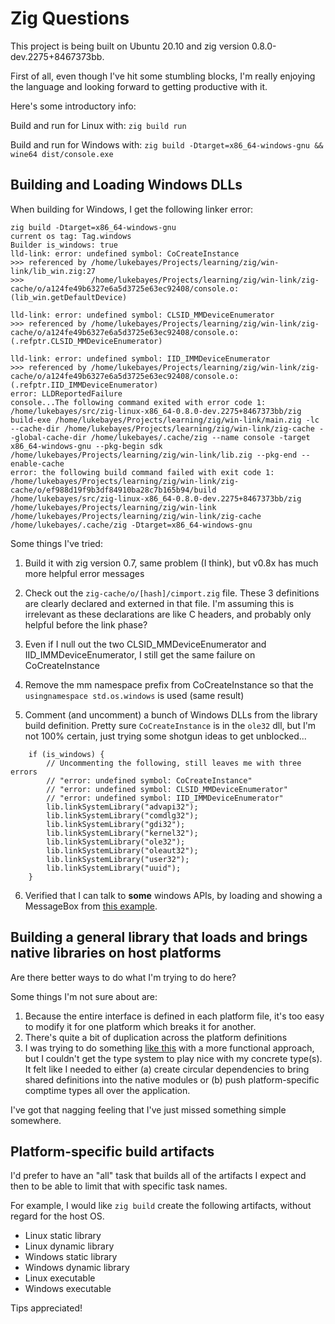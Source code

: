 # Zig Questions
This project is being built on Ubuntu 20.10 and zig version 0.8.0-dev.2275+8467373bb.

First of all, even though I've hit some stumbling blocks, I'm really enjoying the language and looking forward to getting productive with it.

Here's some introductory info:

Build and run for Linux with: `zig build run`

Build and run for Windows with: `zig build -Dtarget=x86_64-windows-gnu && wine64 dist/console.exe`

## Building and Loading Windows DLLs

When building for Windows, I get the following linker error:
```zig
zig build -Dtarget=x86_64-windows-gnu
current os tag: Tag.windows
Builder is_windows: true
lld-link: error: undefined symbol: CoCreateInstance
>>> referenced by /home/lukebayes/Projects/learning/zig/win-link/lib_win.zig:27
>>>               /home/lukebayes/Projects/learning/zig/win-link/zig-cache/o/a124fe49b6327e6a5d3725e63ec92408/console.o:(lib_win.getDefaultDevice)

lld-link: error: undefined symbol: CLSID_MMDeviceEnumerator
>>> referenced by /home/lukebayes/Projects/learning/zig/win-link/zig-cache/o/a124fe49b6327e6a5d3725e63ec92408/console.o:(.refptr.CLSID_MMDeviceEnumerator)

lld-link: error: undefined symbol: IID_IMMDeviceEnumerator
>>> referenced by /home/lukebayes/Projects/learning/zig/win-link/zig-cache/o/a124fe49b6327e6a5d3725e63ec92408/console.o:(.refptr.IID_IMMDeviceEnumerator)
error: LLDReportedFailure
console...The following command exited with error code 1:
/home/lukebayes/src/zig-linux-x86_64-0.8.0-dev.2275+8467373bb/zig build-exe /home/lukebayes/Projects/learning/zig/win-link/main.zig -lc --cache-dir /home/lukebayes/Projects/learning/zig/win-link/zig-cache --global-cache-dir /home/lukebayes/.cache/zig --name console -target x86_64-windows-gnu --pkg-begin sdk /home/lukebayes/Projects/learning/zig/win-link/lib.zig --pkg-end --enable-cache 
error: the following build command failed with exit code 1:
/home/lukebayes/Projects/learning/zig/win-link/zig-cache/o/ef988d19f9b3df84910ba28c7b165b94/build /home/lukebayes/src/zig-linux-x86_64-0.8.0-dev.2275+8467373bb/zig /home/lukebayes/Projects/learning/zig/win-link /home/lukebayes/Projects/learning/zig/win-link/zig-cache /home/lukebayes/.cache/zig -Dtarget=x86_64-windows-gnu
```

Some things I've tried:

1) Build it with zig version 0.7, same problem (I think), but v0.8x has much more helpful error messages

2) Check out the `zig-cache/o/[hash]/cimport.zig` file. These 3 definitions are clearly declared and externed in that file. I'm assuming this is irrelevant as these declarations are like C headers, and probably only helpful before the link phase?

3) Even if I null out the two CLSID_MMDeviceEnumerator and IID_IMMDeviceEnumerator, I still get the same failure on CoCreateInstance

4) Remove the mm namespace prefix from CoCreateInstance so that the `usingnamespace std.os.windows` is used (same result)

5) Comment (and uncomment) a bunch of Windows DLLs from the library build definition. Pretty sure `CoCreateInstance` is in the `ole32` dll, but I'm not 100% certain, just trying some shotgun ideas to get unblocked...
```zig
    if (is_windows) {
        // Uncommenting the following, still leaves me with three errors
        // "error: undefined symbol: CoCreateInstance"
        // "error: undefined symbol: CLSID_MMDeviceEnumerator"
        // "error: undefined symbol: IID_IMMDeviceEnumerator"
        lib.linkSystemLibrary("advapi32");
        lib.linkSystemLibrary("comdlg32");
        lib.linkSystemLibrary("gdi32");
        lib.linkSystemLibrary("kernel32");
        lib.linkSystemLibrary("ole32");
        lib.linkSystemLibrary("oleaut32");
        lib.linkSystemLibrary("user32");
        lib.linkSystemLibrary("uuid");
    }
```

6) Verified that I can talk to **some** windows APIs, by loading and showing a MessageBox from [this example](https://www.reddit.com/r/Zig/comments/cf7ggv/is_there_an_example_windows_message_box_hello/).

## Building a general library that loads and brings native libraries on host platforms

Are there better ways to do what I'm trying to do here?

Some things I'm not sure about are:

1) Because the entire interface is defined in each platform file, it's too easy to modify it for one platform which breaks it for another.
2) There's quite a bit of duplication across the platform definitions
3) I was trying to do something [like this](https://www.nmichaels.org/zig/interfaces.html) with a more functional approach, but I couldn't get the type system to play nice with my concrete type(s). It felt like I needed to either (a) create circular dependencies to bring shared definitions into the native modules or (b) push platform-specific comptime types all over the application.

I've got that nagging feeling that I've just missed something simple somewhere.

## Platform-specific build artifacts
I'd prefer to have an "all" task that builds all of the artifacts I expect and then to be able to limit that with specific task names.

For example, I would like `zig build` create the following artifacts, without regard for the host OS.

* Linux static library
* Linux dynamic library
* Windows static library
* Windows dynamic library
* Linux executable
* Windows executable

Tips appreciated!

